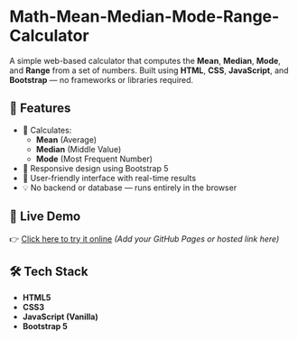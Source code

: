 # Math-Mean-Median-Mode-Range-Calculator

A simple web-based calculator that computes the **Mean**, **Median**, **Mode**, and **Range** from a set of numbers. Built using **HTML**, **CSS**, **JavaScript**, and **Bootstrap** — no frameworks or libraries required.

## 📌 Features

- 🧮 Calculates:
  - **Mean** (Average)
  - **Median** (Middle Value)
  - **Mode** (Most Frequent Number)
- 🎯 Responsive design using Bootstrap 5
- 🧊 User-friendly interface with real-time results
- 💡 No backend or database — runs entirely in the browser

## 🚀 Live Demo

👉 [Click here to try it online](#) *(Add your GitHub Pages or hosted link here)*

## 🛠️ Tech Stack

- **HTML5**
- **CSS3**
- **JavaScript (Vanilla)**
- **Bootstrap 5**
